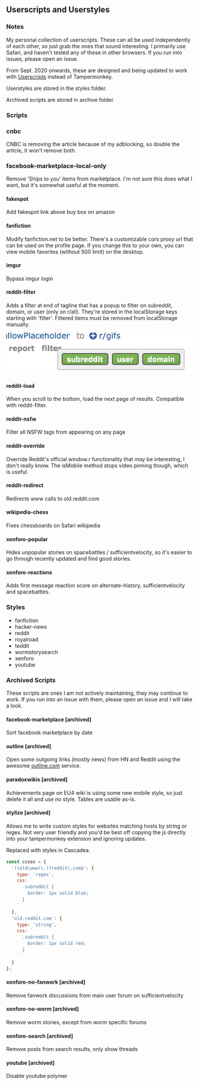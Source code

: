 ## Userscripts and Userstyles

### Notes
My personal collection of userscripts. These can all be used independently of each other, so just grab the ones that sound interesting. I primarily use Safari, and haven't tested any of these in other browsers. If you run into issues, please open an issue.

From Sept. 2020 onwards, these are designed and being updated to work with [Userscripts](https://github.com/quoid/userscripts) instead of Tampermonkey.

Userstyles are stored in the styles folder.

Archived scripts are stored in archive folder.

### Scripts

### cnbc
CNBC is removing the article because of my adblocking, so double the article, it won't remove both.

### facebook-marketplace-local-only
Remove 'Ships to you' items from marketplace. I'm not sure this does what I want, but it's somewhat useful at the moment.

#### fakespot
Add fakespot link above buy box on amazon

#### fanfiction
Modify fanfiction.net to be better. There's a customizable cors proxy url that can be used on the profile page.
If you change this to your own, you can view mobile favorites (without 500 limit) on the desktop.

#### imgur
Bypass imgur login

#### reddit-filter
Adds a filter at end of tagline that has a popup to filter on subreddit, domain, or user (only on r/all). They're stored in the localStorage keys starting with 'filter'. Filtered items must be removed from localStorage manually.

![reddit-filter screenshot](./screenshots/reddit-filter.png)

#### reddit-load
When you scroll to the bottom, load the next page of results. Compatible with reddit-filter.

#### reddit-nsfw
Filter all NSFW tags from appearing on any page

#### reddit-override
Override Reddit's official window.r functionality that *may* be interesting, I don't really know. The isMobile method stops video pinning though, which is useful.

#### reddit-redirect
Redirects www calls to old.reddit.com

#### wikipedia-chess
Fixes chessboards on Safari wikipedia

#### xenforo-popular
Hides unpopular stories on spacebattles / sufficientvelocity, so it's easier to go through recently updated and find good stories.

#### xenforo-reactions
Adds first message reaction score on alternate-history, sufficientvelocity and spacebattles.

### Styles
* fanfiction
* hacker-news
* reddit
* royalroad
* teddit
* wormstorysearch
* xenforo
* youtube

### Archived Scripts
These scripts are ones I am not actively maintaining, they may continue to work. If you run into an issue with them, please open an issue and I will take a look.

#### facebook-marketplace [archived]
Sort facebook marketplace by date

#### outline [archived]
Open some outgoing links (mostly news) from HN and Reddit using the awesome [outline.com](https://outline.com) service.

#### paradoxwikis [archived]
Achievements page on EU4 wiki is using some new mobile style, so just delete it all and use no style. Tables are usable as-is.

#### stylize [archived]
Allows me to write custom styles for websites matching hosts by string or regex. Not very user friendly and you'd be best off copying the js directly into your tampermonkey extension and ignoring updates.

Replaced with styles in Cascadea.

```javascript
const csses = {
  '((old|www)\.)?reddit\.com$': {
    type: 'regex',
    css: `
      .subreddit {
        border: 1px solid blue;
      }
    `
  },
  'old.reddit.com': {
    type: 'string',
    css: `
      .subreddit {
        border: 1px solid red;
      }
    `
  }
};
```

#### xenforo-no-fanwork [archived]
Remove fanwork discussions from main user forum on sufficientvelocity

#### xenforo-no-worm [archived]
Remove worm stories, except from worm specific forums

#### xenforo-search [archived]
Remove posts from search results, only show threads

#### youtube [archived]
Disable youtube polymer
